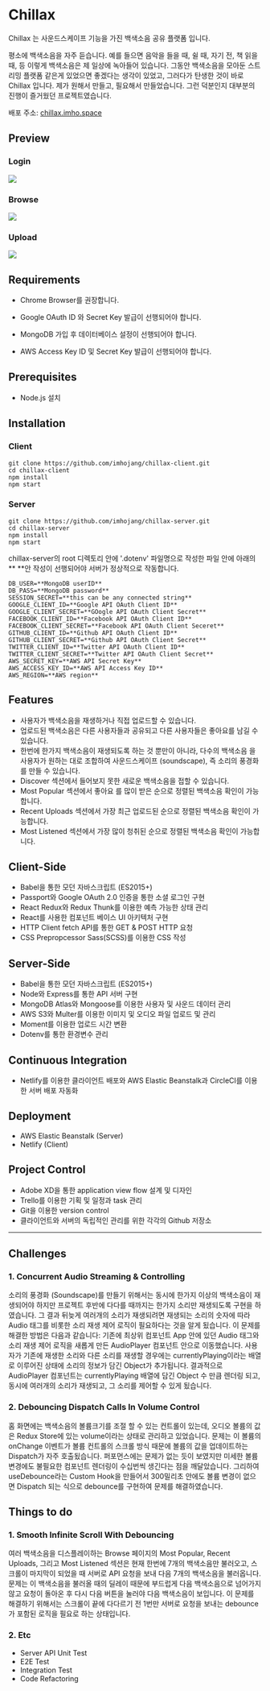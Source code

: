 # Chillax

Chillax 는 사운드스케이프 기능을 가진 백색소음 공유 플랫폼 입니다.

평소에 백색소음을 자주 듣습니다. 예를 들으면 음악을 들을 때, 쉴 때, 자기 전, 책 읽을 때, 등 이렇게 백색소음은 제 일상에 녹아들어 있습니다. 그동안 백색소음을 모아둔 스트리밍 플랫폼 같은게 있었으면 좋겠다는 생각이 있었고, 그러다가 탄생한 것이 바로 Chillax 입니다. 제가 원해서 만들고, 필요해서 만들었습니다. 그런 덕분인지 대부분의 진행이 즐거웠던 프로젝트였습니다.

배포 주소: [chillax.imho.space](chillax.imho.space)

## Preview

### Login

![](README.assets/chillax-login.gif)

### Browse

![](README.assets/chillax-browse.gif)

### Upload

![](README.assets/chillax-upload.gif)

## Requirements

- Chrome Browser를 권장합니다.

- Google OAuth ID 와 Secret Key 발급이 선행되어야 합니다.

- MongoDB 가입 후 데이터베이스 설정이 선행되어야 합니다.

- AWS Access Key ID 및 Secret Key 발급이 선행되어야 합니다.

  

## Prerequisites

- Node.js 설치

## Installation

### Client

```
git clone https://github.com/imhojang/chillax-client.git
cd chillax-client
npm install
npm start
```

### Server

```
git clone https://github.com/imhojang/chillax-server.git
cd chillax-server
npm install
npm start
```

chillax-server의 root 디렉토리 안에 '.dotenv' 파일명으로 작성한 파일 안에 아래의 ** **안 작성이 선행되어야 서버가 정상적으로 작동합니다.

```
DB_USER=**MongoDB userID**
DB_PASS=**MongoDB password**
SESSION_SECRET=**this can be any connected string**
GOOGLE_CLIENT_ID=**Google API OAuth Client ID**
GOOGLE_CLIENT_SECRET=**GOogle API OAuth Client Secret**
FACEBOOK_CLIENT_ID=**Facebook API OAuth Client ID**
FACEBOOK_CLIENT_SECRET=**Facebook API OAuth Client Seceret**
GITHUB_CLIENT_ID=**Github API OAuth Client ID**
GITHUB_CLIENT_SECRET=**Github API OAuth Client Secret**
TWITTER_CLIENT_ID=**Twitter API OAuth Client ID**
TWITTER_CLIENT_SECRET=**Twitter API OAuth Client Secret**
AWS_SECRET_KEY=**AWS API Secret Key**
AWS_ACCESS_KEY_ID=**AWS API Access Key ID**
AWS_REGION=**AWS region**
```


## Features

- 사용자가 백색소음을 재생하거나 직접 업로드할 수 있습니다.
- 업로드된 백색소음은 다른 사용자들과 공유되고 다른 사용자들은 좋아요를 남길 수 있습니다.
- 한번에 한가지 백색소음이 재생되도록 하는 것 뿐만이 아니라, 다수의 백색소음 을 사용자가 원하는 대로 조합하여 사운드스케이프 (soundscape), 즉 소리의 풍경화를 만들 수 있습니다.
- Discover 섹션에서 들어보지 못한 새로운 백색소음을 접할 수 있습니다.
- Most Popular 섹션에서 좋아요 를 많이 받은 순으로 정렬된 백색소음 확인이 가능합니다.
- Recent Uploads 섹션에서 가장 최근 업로드된 순으로 정렬된 백색소음 확인이 가능합니다.
- Most Listened 섹션에서 가장 많이 청취된 순으로 정렬된 백색소음 확인이 가능합니다.



## Client-Side

- Babel을 통한 모던 자바스크립트 (ES2015+)
- Passport와 Google OAuth 2.0 인증을 통한 소셜 로그인 구현
- React Redux와 Redux Thunk를 이용한 예측 가능한 상태 관리
- React를 사용한 컴포넌트 베이스 UI 아키텍처 구현
- HTTP Client fetch API를 통한 GET & POST HTTP 요청
- CSS Prepropcessor Sass(SCSS)를 이용한 CSS 작성



## Server-Side

- Babel을 통한 모던 자바스크립트 (ES2015+)
- Node와 Express를 통한 API 서버 구현
- MongoDB Atlas와 Mongoose를 이용한 사용자 및 사운드 데이터 관리
- AWS S3와 Multer를 이용한 이미지 및 오디오 파일 업로드 및 관리
- Moment를 이용한 업로드 시간 변환 
- Dotenv를 통한 환경변수 관리



## Continuous Integration

- Netlify를 이용한 클라이언트 배포와 AWS Elastic Beanstalk과 CircleCI를 이용한 서버 배포 자동화



## Deployment

- AWS Elastic Beanstalk (Server)
- Netlify (Client)



## Project Control

- Adobe XD을 통한 application view flow 설계 및 디자인
- Trello를 이용한 기획 및 일정과 task 관리
- Git을 이용한 version control
- 클라이언트와 서버의 독립적인 관리를 위한 각각의 Github 저장소

---



## Challenges

### 1. Concurrent Audio Streaming & Controlling

소리의 풍경화 (Soundscape)를 만들기 위해서는 동시에 한가지 이상의 백색소음이 재생되어야 하지만 프로젝트 후반에 다다를 때까지는 한가지 소리만 재생되도록 구현을 하였습니다. 그 결과 뒤늦게 여러개의 소리가 재생되려면 재생되는 소리의 숫자에 따라 Audio 태그를 비롯한 소리 재생 제어 로직이 필요하다는 것을 알게 됬습니다. 이 문제를 해결한 방법은 다음과 같습니다: 기존에 최상위 컴포넌트 App 안에 있던 Audio 태그와 소리 재생 제어 로직을 새롭게 만든 AudioPlayer 컴포넌트 안으로 이동했습니다. 사용자가 기존에 재생한 소리와 다른 소리를 재생할 경우에는 currentlyPlaying이라는 배열로 이루어진 상태에 소리의 정보가 담긴 Object가 추가됩니다. 결과적으로 AudioPlayer 컴포넌트는 currentlyPlaying 배열에 담긴 Object 수 만큼 렌더링 되고, 동시에 여러개의 소리가 재생되고, 그 소리를 제어할 수 있게 됬습니다.

### 2.  Debouncing Dispatch Calls In Volume Control

홈 화면에는 백색소음의 볼륨크기를 조절 할 수 있는 컨트롤이 있는데, 오디오 볼륨의 값은 Redux Store에 있는 volume이라는 상태로 관리하고 있었습니다. 문제는 이 볼륨의 onChange 이벤트가 볼륨 컨트롤의 스크롤 방식 때문에 볼륨의 값을 업데이트하는 Dispatch가 자주 호출됬습니다. 퍼포먼스에는 문제가 없는 듯이 보였지만 미세한 볼륨 변경에도 불필요한 컴포넌트 렌더링이 수십번씩 생긴다는 점을 깨달았습니다. 그리하여 useDebounce라는 Custom Hook을 만들어서 300밀리초 안에도 볼륨 변경이 없으면 Dispatch 되는 식으로 debounce를 구현하여 문제를 해결하였습니다.

## Things to do

### 1. Smooth Infinite Scroll With Debouncing

여러 백색소음을 디스플레이하는 Browse 페이지의  Most Popular, Recent Uploads, 그리고 Most Listened 섹션은 현재 한번에 7개의 백색소음만 불러오고, 스크롤이 마지막이 되었을 때 서버로 API 요청을 보내 다음 7개의 백색소음을 불러옵니다. 문제는 이 백색소음을 불러올 때의 딜레이 때문에 부드럽게 다음 백색소음으로 넘어가지 않고 요청이 돌아온 후 다시 다음 버튼을 눌러야 다음 백색소음이 보입니다. 이 문제를 해결하기 위해서는 스크롤이 끝에 다다르기 전 1번만 서버로 요청을 보내는 debounce가 포함된 로직을 필요로 하는 상태입니다.



### 2. Etc

- Server API Unit Test
- E2E Test
- Integration Test
- Code Refactoring
